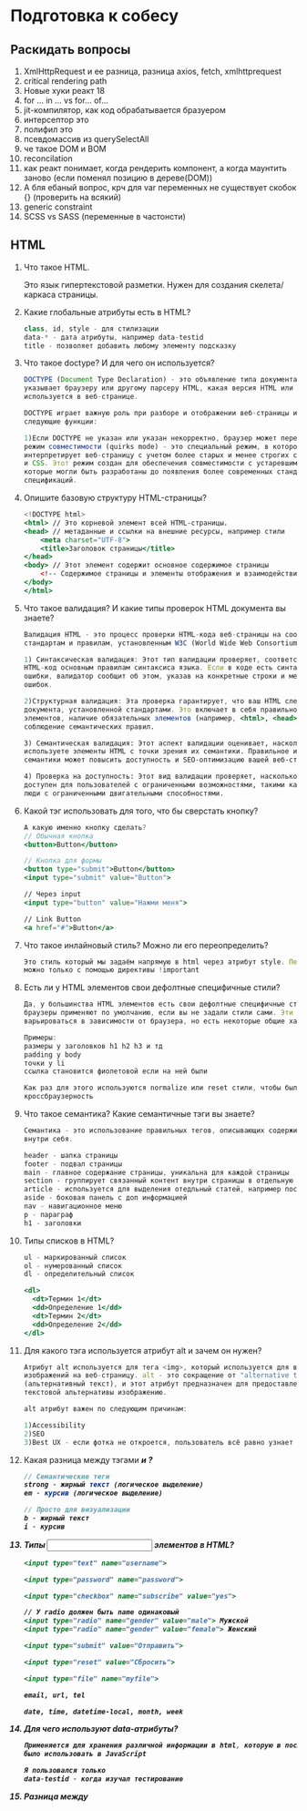 # Подготовка к собесу

## Раскидать вопросы

1. XmlHttpRequest и ее разница, разница axios, fetch, xmlhttprequest
2. critical rendering path
3. Новые хуки реакт 18
4. for ... in ... vs for... of…
5. jit-компилятор, как код обрабатывается бразуером
6. интерсептор это
7. полифил это
8. псевдомассив из querySelectAll
9. че такое DOM и BOM
10. reconcilation
11. как реакт понимает, когда рендерить компонент, а когда маунтить заново (если поменял позицию в дереве(DOM))
12. А бля ебаный вопрос, крч для var переменных не существует скобок {} (проверить на всякий)
13. generic constraint
14. SCSS vs SASS (переменные в частонсти)

## HTML

1. Что такое HTML.
    
    Это язык гипертекстовой разметки. Нужен для создания скелета/каркаса страницы.
    
2. Какие глобальные атрибуты есть в HTML?
    
    ```jsx
    class, id, style - для стилизации
    data-* - дата атрибуты, например data-testid
    title - позволяет добавить любому элементу подсказку
    ```
    
3. Что такое doctype? И для чего он используется?
    
    ```jsx
    DOCTYPE (Document Type Declaration) - это объявление типа документа, которое
    указывает браузеру или другому парсеру HTML, какая версия HTML или XHTML
    используется в веб-странице.
    
    DOCTYPE играет важную роль при разборе и отображении веб-страницы и выполняет
    следующие функции:
    
    1)Если DOCTYPE не указан или указан некорректно, браузер может переключиться в
    режим совместимости (quirks mode) - это специальный режим, в котором браузер
    интерпретирует веб-страницу с учетом более старых и менее строгих стандартов HTML
    и CSS. Этот режим создан для обеспечения совместимости с устаревшими веб-сайтами,
    которые могли быть разработаны до появления более современных стандартов и
    спецификаций.
    ```
    
4. Опишите базовую структуру HTML-страницы?
    
    ```jsx
    <!DOCTYPE html>
    <html> // Это корневой элемент всей HTML-страницы.
    <head> // метаданные и ссылки на внешние ресурсы, например стили
        <meta charset="UTF-8">
        <title>Заголовок страницы</title>
    </head>
    <body> // Этот элемент содержит основное содержимое страницы
        <!-- Содержимое страницы и элементы отображения и взаимодействия -->
    </body>
    </html>
    ```
    
5. Что такое валидация? И какие типы проверок HTML документа вы знаете?
    
    ```jsx
    Валидация HTML - это процесс проверки HTML-кода веб-страницы на соответствие
    стандартам и правилам, установленным W3C (World Wide Web Consortium)
    
    1) Синтаксическая валидация: Этот тип валидации проверяет, соответствует ли ваш
    HTML-код основным правилам синтаксиса языка. Если в коде есть синтаксические
    ошибки, валидатор сообщит об этом, указав на конкретные строки и местоположения
    ошибок.
    
    2)Структурная валидация: Эта проверка гарантирует, что ваш HTML следует структуре
    документа, установленной стандартами. Это включает в себя правильное вложение
    элементов, наличие обязательных элементов (например, <html>, <head>, <body>) и
    соблюдение семантических правил.
    
    3) Семантическая валидация: Этот аспект валидации оценивает, насколько хорошо вы
    используете элементы HTML с точки зрения их семантики. Правильное использование
    семантики может повысить доступность и SEO-оптимизацию вашей веб-страницы.
    
    4) Проверка на доступность: Этот вид валидации проверяет, насколько ваш HTML-код
    доступен для пользователей с ограниченными возможностями, такими как незрячие или
    люди с ограниченными двигательными способностями.
    ```
    
6. Какой тэг использовать для того, что бы сверстать кнопку?
    
    ```jsx
    А какую именно кнопку сделать?
    // Обычная кнопка
    <button>Button</button>
    
    // Кнопка для формы
    <button type="submit">Button</button>
    <input type="submit" value="Button">
    
    // Через input
    <input type="button" value="Нажми меня">
    
    // Link Button
    <a href="#">Button</a>
    ```
    
7. Что такое инлайновый стиль? Можно ли его переопределить?
    
    ```jsx
    Это стиль который мы задаём напрямую в html через атрибут style. Переопределить его
    можно только с помощью директивы !important
    ```
    
8. Есть ли у HTML элементов свои дефолтные специфичные стили?
    
    ```jsx
    Да, у большинства HTML элементов есть свои дефолтные специфичные стили, которые
    браузеры применяют по умолчанию, если вы не задали стили сами. Эти стили могут
    варьироваться в зависимости от браузера, но есть некоторые общие характеристики.
    
    Примеры: 
    размеры у заголовков h1 h2 h3 и тд
    padding у body
    точки у li
    ссылка становится фиолетовой если на ней были
    
    Как раз для этого используются normalize или reset стили, чтобы была
    кроссбраузерность
    ```
    
9. Что такое семантика? Какие семантичные тэги вы знаете?
    
    ```jsx
    Семантика - это использование правильных тегов, описывающих содержимое контента
    внутри себя.
    
    header - шапка страницы
    footer - подвал страницы
    main - главное содержание страницы, уникальна для каждой страницы
    section - группирует связанный контент внутри страницы в отдельную секцию
    article - используется для выделения отедльный статей, например посты блога
    aside - боковая панель с доп информацией
    nav - навигационное меню
    p - параграф
    h1 - заголовки
    ```
    
10. Типы списков в HTML?
    
    ```jsx
    ul - маркированный список
    ol - нумерованный список
    dl - определительный список
    
    <dl>
      <dt>Термин 1</dt>
      <dd>Определение 1</dd>
      <dt>Термин 2</dt>
      <dd>Определение 2</dd>
    </dl>
    ```
    
11. Для какого тэга используется атрибут alt и зачем он нужен?
    
    ```jsx
    Атрибут alt используется для тега <img>, который используется для вставки
    изображений на веб-страницу. alt - это сокращение от "alternative text"
    (альтернативный текст), и этот атрибут предназначен для предоставления
    текстовой альтернативы изображению.
    
    alt атрибут важен по следующим причинам:
    
    1)Accessibility
    2)SEO
    3)Best UX - если фотка не откроется, пользователь всё равно узнает что там
    ```
    
12. Какая разница между тэгами <strong><em> и <b><i>?
    
    ```jsx
    // Семантические теги
    strong - жирный текст (логическое выделение)
    em - курсив (логическое выделение)
    
    // Просто для визуализации
    b - жирный текст
    i - курсив
    ```
    
13. Типы <input> элементов в HTML?
    
    ```jsx
    <input type="text" name="username">
    
    <input type="password" name="password">
    
    <input type="checkbox" name="subscribe" value="yes">
    
    // У radio должен быть name одинаковый
    <input type="radio" name="gender" value="male"> Мужской
    <input type="radio" name="gender" value="female"> Женский
    
    <input type="submit" value="Отправить">
    
    <input type="reset" value="Сбросить">
    
    <input type="file" name="myfile">
    
    email, url, tel
    
    date, time, datetime-local, month, week
    ```
    
14. Для чего используют data-атрибуты?
    
    ```jsx
    Применяется для хранения различной информации в html, которую в последующем можно
    было использовать в JavaScript
    
    Я пользовался только
    data-testid - когда изучал тестирование
    ```
    
15. Разница между <script>, <script async> и <script defer>?
    
    ```jsx
    script - выполняется сразу при обнаружении на страницы
    async - скрипт исполняется параллельно с чтением html
    defer - также как async но с сохранением порядка скриптов, также происходит после
    завершения загрузки html
    ```
    
    ![Untitled](%D0%9F%D0%BE%D0%B4%D0%B3%D0%BE%D1%82%D0%BE%D0%B2%D0%BA%D0%B0%20%D0%BA%20%D1%81%D0%BE%D0%B1%D0%B5%D1%81%D1%83%2093e2a86ee4e04252a445c7eb7053cb3a/Untitled.png)
    
16. Что такое мета-тэги?
    
    ```jsx
    Мета-теги (или мета-элементы) являются частью HTML-кода веб-страницы и используются
    для предоставления метаданных о документе.
    
    <meta charset="UTF-8">: Указывает кодировку символов для документа. UTF-8 -
    самая распространенная кодировка, которая поддерживает множество символов и языков.
    
    <meta name="viewport" content="width=device-width, initial-scale=1.0">:
    Определяет масштабирование и поведение страницы на мобильных устройствах.
    Этот мета-тег помогает создавать адаптивный дизайн для мобильных устройств.
    
    <meta name="description" content="Описание страницы">: Предоставляет краткое
    описание содержания страницы. Это описание может отображаться в результатах
    поиска, помогая пользователям понять, о чем страница.
    
    <meta name="keywords" content="ключевые слова">: Ранее использовался для указания
    ключевых слов, связанных с содержанием страницы. Однако поисковые системы уже не
    учитывают этот мета-тег для ранжирования страниц.
    ```
    
17. Что описывается в тэге <head>?
    
    ```jsx
    Метаданные
    Заголовок страницы
    Подключение внешних файлов
    иконка сайта
    ```
    
18. Для чего используются тэги <tr>, <th>, <td>?
    
    ```jsx
    Они используются при создании таблиц
    <table>
      <tr>
        <th>Имя</th>
        <th>Возраст</th>
      </tr>
      <tr>
        <td>Анна</td>
        <td>25</td>
      </tr>
      <tr>
        <td>Иван</td>
        <td>30</td>
      </tr>
    </table>
    
    tr - table row - строки таблицы
    th - table header cell - ячейка заголовка таблицы
    td - table data cell - обычная ячейка
    ```
    
19. Что такое svg
    
    ```jsx
    Векторная графика
    ```
    
20. Для чего нужен атрибут autocomplete?
    
    ```jsx
    Нужен для управление автозаполнения данных в полях формы.
    on - Значение по умолчанию. Браузер предоставляет предложения для автозаполнения
    off - Отключает автозаполнение
    ```
    
21. Что такое атрибут target? Какие значения он принимает?
    
    ```jsx
    Применяется к <a></a>
    _blank - ресурс должен открыться на новой вкладке
    _self - по умолчанию
    ```
    
22. Как семантически верно сверстать навигационное меню?
    
    ```jsx
    <nav>
      <ul>
        <li><a href="/">Главная</a></li>
        <li><a href="/о-нас">О нас</a></li>
        <li><a href="/контакты">Контакты</a></li>
        <!-- Добавьте другие пункты меню, если необходимо -->
      </ul>
    </nav>
    ```
    
23. Что такое <iframe>?
    
    ```jsx
    <iframe> (Inline Frame) - это элемент HTML, который используется для вставки
    другой веб-страницы или внешнего контента в текущую веб-страницу
    
    Я использовал вставку гугл карт с помощью Iframe
    ```
    
24. Для чего используются тэги <sub> и <sup>?
    
    ```jsx
    sub - нижний индекс, как в H20
    sup - верхний индекс, как в м2
    ```
    
25. Как можно скрыть элемент разметки не используя CSS и JS?
    
    ```jsx
    Добавить атрибут hidden
    ```
    
26. Как можно сгруппировать опции внутри тэга select?
    
    ```jsx
    Для группировки опций внутри элемента <select> вы можете использовать элемент
    <optgroup>
    
    <select>
      <optgroup label="Фрукты">
        <option value="apple">Яблоко</option>
        <option value="banana">Банан</option>
        <option value="orange">Апельсин</option>
      </optgroup>
      <optgroup label="Овощи">
        <option value="carrot">Морковь</option>
        <option value="lettuce">Салат</option>
        <option value="tomato">Помидор</option>
      </optgroup>
    </select>
    ```
    
27. Как можно изменить форму картинки или HTML элемента?
    
    ```jsx
    добавить отрибуты width и height тегу img
    ```
    
28. Чем отличается <article> от <section>?
    
    ```jsx
    <article> предназначен для обозначения независимого и самодостаточного
    содержимого на веб-странице. Это может быть, например, новостная статья,
    блоговая запись, комментарий, форумное сообщение
    
    <section> используется для группировки и организации смысловых блоков
    контента на веб-странице. Это помогает структурировать страницу и делать
    ее более понятной для поисковых систем и читателей.
    ```
    
29. Разница между кнопкой и ссылкой в HTML?
    
    ```jsx
    Кратко говоря, кнопка (<button>) используется для выполнения действий на текущей
    странице, а ссылка (<a>) используется для перехода на другие страницы или ресурсы.
    Каждый из них имеет свое место и назначение в веб-разработке, и их выбор зависит
    от конкретной задачи.
    ```
    
30. Почему стоит использовать семантические теги в верстке?
    
    ```jsx
    Улучшение доступности: Семантические теги предоставляют ясную структуру и смысл
    вашей веб-страницы. Это позволяет пользователям с ограниченными возможностями,
    таким как пользователи скринридеров, лучше понимать и навигировать по странице.
    Семантическая разметка делает ваш сайт более доступным для всех пользователей.
    
    Улучшение SEO: Поисковые системы, такие как Google, используют семантическую
    разметку для понимания структуры и содержания веб-страницы. Используя
    семантические теги, вы помогаете поисковым системам более точно индексировать
    ваш контент и улучшать позиции в результатах поиска.
    
    Легкость в обслуживании и разработке: Семантические теги делают код более
    читаемым и понятным для разработчиков. Они обеспечивают ясную структуру
    документа и позволяют быстрее находить и вносить изменения в код.
    ```
    

## CSS & Sass/SCSS & CSS Modules

1. Что такое CSS? И для чего он используется?
    
    ```jsx
    CSS - каскадная таблица стилей. Нужен для добавления различных стилей на HTML
    страницу.
    ```
    
2. Что такое CSS-правило?
    
    ```jsx
    CSS-правило формируется из двух основных составляющих
    
    selector - это правило по которому на html странице будет происходить выборка
    элементов для стилизации
    
    declaration - блок объявления, это структура содержащая фигурные скобки внутри
    которых описываются property(свойства) и value(значения), после чего стили будут
    применены к найденым элементам
    ```
    
3. Варианты добавление CSS стилей на страницу?
    
    ```jsx
    Существуют 4 основных способа.
    
    1) Инлайн стили
    2) использование тега style внутри head
    3) использование внешнего файла и подключения через link
    4) импорт css @import
    ```
    
4. Свойство position. Какие значения принимает и как работают
    
    ```jsx
    static - по умолчанию, статическое позиционирование
    
    relative - сдвигает элемент относительно его обычного расположения
    
    absolute - исчезает с того места где он был и позиционируется заново, остальные
    элементы позиционируются так, будто этого элемента и не было. Позиционируется от
    relative родителя
    
    fixed - крепится к экрану и находится там, даже с учётом прокрутки
    
    sticky - похож на fixed, только крепится в рамках какого-то блок
    ```
    
5. Блочная модель CSS
    
    ```jsx
    это алгоритм расчёта размеров каждого отдельного элемента на странице, которым
    браузеры пользуются при отрисовке
    В неё входит:
    content width
    content height
    padding
    border
    margin
    ```
    
6. Что такое селектор? И какие селекторы существуют?
    
    ```jsx
    Это часть CSS-правила которое сообщает браузеру какому элементу или элементам
    страницы будет применён стиль.
    
    // Простые селекторы
    .class
    #id
    p
    *
    a[href="test"] - по атрибуту
    
    // Составные селекторы
    h1, h2, span {}
    div p {}
    li > a {}
    a:hover {}
    li:first-child {}
    ```
    
7. Какие комбинаторы существуют
    
    ```jsx
    " " - пробел. Потомки любой вложенности
    > - Только дочерние компоненты.
    ~ - комбинатор соседних компонентов
    + - комбинатор непосредственно соседних элементов
    ```
    
8. Что такое специфичность селектора? Как считать вес селектора?
    
    ```jsx
    Это способ, с помощью которого браузеры определяют какие значения CSS свойств
    будут применены к элементу.
    ```
    
    ![Untitled](%D0%9F%D0%BE%D0%B4%D0%B3%D0%BE%D1%82%D0%BE%D0%B2%D0%BA%D0%B0%20%D0%BA%20%D1%81%D0%BE%D0%B1%D0%B5%D1%81%D1%83%2093e2a86ee4e04252a445c7eb7053cb3a/Untitled%201.png)
    
9. Разница между Reset.css и Normalize.css?
    
    ```jsx
    Большинство html элементов обладают дефолтными стилями. Каждый браузер применяет
    различные стили
    
    reset - Это css файл который сбрасывает все дефолтные стили
    normalize - это css файл который нормализирует стили. Делает их одинаковыми
    ```
    
10. Различия margin и padding
    
    ```jsx
    margin - внешний отступ
    padding - внутренний отступ
    ```
    
11. Разница между display: none и visibility: hidden?
    
    ```jsx
    display: none - Элемент не показывает на экране вообще и удаляется из потока
    visibility: hidden - элемент скрывается и не вырывается из основного потока и
    занимает место
    ```
    
12. Свойство display. Какие значения принимает и как работает.
    
    ```jsx
    none - элемент не показывается на экране вообще
    block - блочный элемент которые располагают один над другим вертикально, блок
    стремится расшириться на всю ширину
    inline - располагаются на одной строке, ширина и высота определяется по
    содержимому и менять ширину и высоту нельзя
    inline-block - как inline Но можно менять ширину и высоту
    flex
    grid
    ```
    
13. Разница между классом и идентификатором в CSS?
    
    ```jsx
    id - уникален на всю страницу
    class - можно задавать много раз
    ```
    
14. Что такое CSS спрайт? И для чего он используется?
    
    ```jsx
    Это картинка которая объединяет несколько изображений в одно большое.
    Обычно такое используется для набора иконок.
    
    Это сокращает количество обращений к серверу,
    ```
    

15. Что такое вендорные префиксы? И для чего они используются?

```jsx
Это приставка к CSS свойству которое обеспечивает поддержку данного свойства
браузерами в которых оно не внедрено на постоянной основе.
-webkit - Chrome, Safari
-moz - Firefox
-ms - Internet Explorer, Edge
-o - Opera
```

1. Что такое псевдоэлементы? И для чего они используются?
    
    ```jsx
    Это ключевое слово которое добавляется на селектор и позволяет стилизировать 
    определённую часть выбранного элемента.
    h2::first-letter - используется для изменения первой буквы в тексте
    h2::first-line - используется для изменения первой строки блочного текста
    h2::after - применяется для вставки нужного контента после выбранного элемента
    h2::before- применяется для вставки нужного контента до выбранного элемента
    ```
    
2. Что такое схлопывание границ (margin collapsing)?
    
    ```jsx
    Это механизм взаимодействия отступов по вертикали. Это наблюдается когда у блочных
    элементов расположенных друг под другом, отступы не суммируются, а объединяются
    между собой, в результате итоговое расстояние равняется наибольшему из margin'ов
    ```
    
3. Что такое CSS препроцессор?
    
    ```jsx
    Это инструмент, который расширяет стандартные возможности CSS с помощью новых
    синтаксических конструкций, таких как миксины, циклы, переменные, вложенность и 
    другие.
    ```
    
4. Что такое z-index?
    
    ```jsx
    Управляет вертикальным порядком расположением элементом по оси Z. Применяется на
    элементы у которых position не static
    ```
    
5. Глобальные ключевые слова в CSS?
    
    ```jsx
    initial: Это ключевое слово устанавливает свойство в его начальное значение,
    как если бы оно не имело установленного значения.
    
    inherit: Это ключевое слово наследует значение свойства от своего родительского
    элемента. Если свойство у родительского элемента имеет установленное значение,
    то элемент будет наследовать это значение.
    
    unset: Это ключевое слово объединяет в себе initial и inherit. Если свойство
    установлено у элемента, оно будет взято из его значения. Если нет, то будет
    использовано значение, унаследованное от родительского элемента.
    ```
    
6. Для чего используется ключевое слово currentColor в CSS?
    
    ```jsx
    Ключевое слово currentColor в CSS используется для установки значения свойства,
    которое зависит от текущего цвета текста элемента.
    ```
    
7. Что такое псевдоклассы
    
    ```jsx
    это ключевые слова, которые добавляются к селекторам для выбора элементов,
    которые находятся в определенных состояниях или имеют определенные характеристики
    
    hover - при наведении
    first-child - первый элемент
    last-child - последний
    ```
    
8. Как отцентровать блок по горизонтали и вертикали
    
    ```jsx
    display: flex
    justify-content: center;
    align-items: center;
    ```
    
9. Что делает box-sizing: border-box;
    
    ```jsx
    Ширина и высота будут включать в себя padding и border
    ```
    
10. Что такое inline стили и какой они имеют приоритет
    
    ```jsx
    Они имеют второй приоритет и прописываются напрямую в html через style
    Первый приоритет имеет !important
    ```
    
11. Что такое БЭМ
    
    ```jsx
    Это методология блок элемент модификатор. Она подразумевает компонентный подход
    к веб разработке. В его основе лежит принцип разделения интерфейса на независимые
    блоки. Что позволяет легко и быстро разворачивать интерфейсы  и повторно
    использовать код
    ```
    
12. vh и vw при указании размером
    
    ```jsx
    vh - 1% от высоты браузера
    vw - 1% от ширины браузера
    ```
    
13. Какое свойство в flex отвечает за перенос при переполнении
    
    ```jsx
    flex-wrap: wrap
    ```
    
14. Как увеличить размер элемента при наведении не сдвигая соседние
    
    ```jsx
    transfrom
    ```
    

31. Единицы измерения(px и другие)

1. px to rem(что-то с резиновой вёрсткой связано)

## JavaScript

1. Какие типы данных существуют в JS 
    
    ```jsx
    Есть примитивы и ссылочные типы данных.
    Примитивы: number, string, boolean, undefiend, null, Symbol, BigInt
    Ссылочные: Object
    https://learn.javascript.ru/types
    ```
    
2. В чём разница между операторами “==” и “===”
    
    ```jsx
    == - нестрогое равенство, сравнивает значение с приведением типов
    === - строгое равенство, сравнивает значение без приведения типов
    ```
    
3. Строгий режим (strict mode)?
    
    ```jsx
    Он позволяет использовать более строгий вариант JS синтаксиса.
    ```
    
4. Разница между function declaration и function expression?
    
    ```jsx
    Function declaration - обычная функция которая объявляется с помощью function
    Function Expression - созданная функция присваивается в переменную
    
    FD - создаётся интерпретитором до выполнения кода, следовательно можно вызвать до 
    объявления и это не вызовет ошибку.
    ```
    
5. Типы таймеров в JS
    
    ```jsx
    setTimeout - вызывается один раз после определённого времени
    setInterval - вызывается много раз с промежутком который мы указали
    ```
    
6. Что такое Hoisting (поднятие)?
    
    ```jsx
    Это механизм подъёма функций или переменной в глобальную или функциональную область
    видимости.
    
    console.log(a) // undefined
    var a = "hello world"
    console.log(a) // hello world
    ```
    
7. Что такое область видимости (Scope)?
    
    ```jsx
    Это место откуда мы имеем доступ к переменным или функциям. В JS есть три типа
    областей видимости.
    
    1) Глобальная - переменные и функции становятся глобальными и доступны из любого
    места в коде
    
    2) Функциональная - переменные и функции доступны только этой функции и вложенным
    функциям
    
    3) Блочная - переменные и функции доступны внутри фигурных скобках.
    ```
    
8. Разница между let, var, const
    
    ```jsx
    var, let, const
    1) var - функциональная область видимости (устаревшее)
    2) let - блочная область видимости
    3) const - блочная область видимости(нельзя переопределять), но если это объект
    или массив, то мы можем изменять
    ```
    
9. В чём разница между null и undefined
    
    ```jsx
    Оба означают пустое значение.
    null - присваиваем самостоятельно
    undefined - переменная которой не было присвоено значение. Функции которая
    ничего не возвращает и несуществующей свойства объекта.
    ```
    
10. Что обозначает this в JavaScript?
    
    ```jsx
    Это ссылка на объект, к свойствам которого можно получить доступ внутри
    вызова функции
    ```
    
11. Что такое функции высшего порядка (Higher Order Functions)?
    
    ```jsx
    Это функция которая возвращает другую функцию или же принимает другую функцию в
    качестве аргумента
    
    Пример таких функций: map, filter, reduce
    ```
    
12. Методы строк в JavaScript?
    
    ```jsx
    length - длина строки
    split
    toUpperCase
    toLowerCase
    indexOf
    replace
    trim
    ```
    
13. Методы массивов в JavaScript?
    
    ```jsx
    map
    filter
    reduce
    forEach
    reverse
    sort
    find
    findIndex
    push
    pop
    shift
    unshift
    join
    some
    every
    ```
    
14. Что такое чистая функция
    
    ```jsx
    Должно выполнятся два условия:
    
    1) В ней не должно быть побочных эффектов (видоизменение входных параметров, 
    http или dom запросы, изменение в файловой системе)
    
    2) Каждый раз она возвращает одинаковый результат, когда вызывается с тем же набором
    аргументов.
    ```
    
15. .map, .filter, .reduce, .forEach для чего нужны, особенности использования
    
    ```jsx
    .map - позволяет в массиве изменить каждое значение, при этом не изименяет исходный
    массив, а возвращает новое значение
    .filter - позволяет отфильтровать массив по определённому условию, так же не изменяет массив
    .reduce - позволяет пройтись по каждому элементу, выполнить действия и вернуть значение
    .forEach - просто пробег по массиву, ничего не возвращает и не меняет
    ```
    
16. Отличие стрелочных функций от функций объявленных через function
    
    ```jsx
    1) this - контекст, у стрелочных функций его нет, он заимствуется у родителя
    2) внутри стрелочных функций нельзя использовать arguments
    2) function declaration поднимается наверх своей области видимости
    ```
    
17. Что такое замыкание
    
    ```jsx
    Замыкание — это функция, у которой есть доступ к области видимости, сформированной
    внешней по отношению к ней функции даже после того, как эта внешняя функция
    завершила работу. Это значит, что в замыкании могут храниться переменные,
    объявленные во внешней функции и переданные ей аргументы.
    
    Когда доходит до вызова функции, создаётся контекст выполняния и лексическое
    окружение, по сути это объект который хранит список переменных и функции, и
    ссылку на родительское лексическое окружение
    
    https://habr.com/ru/companies/ruvds/articles/424967/
    ```
    
18. Что такое псевдомассив arguments?
    
    ```jsx
    Это коллекция аргументов, которая передаётся в функцию. 
    ```
    
19. Почему результат сравнения 2х объектов это false?
    
    ```jsx
    Потому что сравниваются по ссылке, а не по значению
    ```
    
20. Что такое прототипное наследование? Как создать объект без прототипа в JavaScript?
    
    ```jsx
    Прототипное наследование - это механизм наследования в языке программирования
    JavaScript, который основан на использовании прототипов объектов. В JavaScript
    каждый объект имеет свой прототип (или ссылку на другой объект), и он может
    наследовать свойства и методы от этого прототипа.
    
    Для создания объекта без прототипа в JavaScript вы можете использовать функцию
    Object.create(null).
    
    __proto__ можем задавать либо объект, либо null
    ```
    
21. Что такое шаблонные литералы и для чего они нужны
    
    в косые кавычки можно вставить выражение ${} 
    
22. Что такое set и map и для чего они нужны?
    
    ```jsx
    Map - коллекция ключ/значение как и обычный объект,
    но основное отличие в том, что Map позволяет использовать ключи любого типа
    Set - это структура данных "множество" значений без ключей (своего
    рода массив), где каждое значение может появляться только один раз(уникальны)
    ```
    
23. как определить наличие свойств в объекте
    
    ```jsx
    Первый способ: вызов функции hasOwnProperty где параметром передаётся само свойство,
    и в случае если оно в объекте есть, возвращается true - при этом не заглядывает
    в прототипы
    Второй способ: воспользоваться оператором in ("key" in obj), который тоже вернёт
    true, при этом заглядывает в прототипы
    ```
    
24. Какие способы создание объекта существуют
    1. С помощью функции
    
    ![Untitled](%D0%9F%D0%BE%D0%B4%D0%B3%D0%BE%D1%82%D0%BE%D0%B2%D0%BA%D0%B0%20%D0%BA%20%D1%81%D0%BE%D0%B1%D0%B5%D1%81%D1%83%2093e2a86ee4e04252a445c7eb7053cb3a/Untitled%202.png)
    
    b. C помощью литеральной нотации
    
    ![Untitled](%D0%9F%D0%BE%D0%B4%D0%B3%D0%BE%D1%82%D0%BE%D0%B2%D0%BA%D0%B0%20%D0%BA%20%D1%81%D0%BE%D0%B1%D0%B5%D1%81%D1%83%2093e2a86ee4e04252a445c7eb7053cb3a/Untitled%203.png)
    
    c. C помощью класса
    
    ![Untitled](%D0%9F%D0%BE%D0%B4%D0%B3%D0%BE%D1%82%D0%BE%D0%B2%D0%BA%D0%B0%20%D0%BA%20%D1%81%D0%BE%D0%B1%D0%B5%D1%81%D1%83%2093e2a86ee4e04252a445c7eb7053cb3a/Untitled%204.png)
    
25. Какие значения будут являться false значениями
    
    ```jsx
    null, undefined, NaN, 0, "", false, BigInt(0)
    ```
    
26. Разница между синхронными и асинхронными функциями
    
    ```jsx
    Синхронные функции являются блокирующими, в то время как асихнронные - нет.
    ```
    
27. Что такое AJAX?
    
    ```jsx
    это технология, которая позволяет обмениваться данными между веб-сервером и
    веб-страницей без необходимости перезагрузки всей страницы
    ```
    
28. Event Loop
    
    ```jsx
    https://www.youtube.com/watch?v=377qAu37OTE
    https://habr.com/ru/articles/681882/
    
    Event Loop - это механизм, который позволяет использовать неблокирующую модель
    ввода и вывода
    
    1) Есть стек вызовов, операции всегда попадают на вершину стека и с этой же вершины 
    они выполняются.
    2) Есть Web Api который предоставляет всякие таймауты, обработку слушателей событий,
    отправку fetch запросов3
    3) И есть очередь задач, Задачи из очереди попадают в стек только после вызова всех
    функций из стека(то есть когда стек очистится)
    4) Очередь задач делится на микротаски и макротаски
    5) Сначала выполняются все микротаски, потом происходит рендеринг, а потом одна
    макротаска (почему одна? потому что в макротаске может содержатся микротаска(например
    в setTimeout содержится Promise))
    
    Микрозадачи:
    Промисы (Promises)
    queueMicrotask() - позволяет создать микротаску явно
    MutationObserver - позволяет следить за изменениями в DOM
    
    Макрозадачи:
    setTimeout, setInterval
    Слушатели событий
    Асинхронные запросы XHR (XMLHttpRequest)
    requestAnimationFrame
    ```
    
29. Что такое Promise
    
    ```jsx
    Это специальный объект, предназначенный для работы с ассинхронным кодом и который
    содержит своё состояние. Вначале это pending, затем одно из двух fulfilled или
    rejected
    
    Для работы с результатом выполнения вычисления внутри промиса, используются методы:
    
    then - метод принимает два аргумента:
    	1)onFulfill - функция колбэк, которая будет вызвана, когда промис перейдёт в
    		состояние filfilled
    	2)onReject - функция колбэк, которая будет вызвана, когда промис перейдёт в
    		состояние rejected
    
    catch - метод принимает один аргумент:
    	1)onReject - функция колбэк, которая будет вызвана, когда промис перейдёт в
    		состояние rejected
    	*)Под капотом catch() содержит вызов then(), где первый колбэк установлен в 
    		undefined: catch(onReject) -> then(undefined, onReject)
    
    finally - метод принимает один аргумент:
    		1)onDone - функция колбэк, которая будет вызвана при завершении промиса
    		*)Под капотом finally() содержит вызов then(), где оба колбэка onDone:
    			finally(onDone) -> then(onDone, onDone)
    ```
    
30. **Разница между Promise.all(), Promise.allSettled(), Promise.any() и Promise.race()?**
    
    ```jsx
    Promise.all(): Принимает массив промисов и возвращает новый промис, который
    выполнится только тогда, когда все промисы в массиве будут выполнены успешно
    (resolved). Если хотя бы один промис из массива отклоняется (rejected), то
    возвращенный промис тоже будет отклонен. Результатом Promise.all() является
    массив результатов выполнения промисов в том же порядке, в котором они были
    переданы.
    Если в Promise.all() передать не промисы, он вернёт переданные не промисы в массив
    результатов как есть (под капотом при этом произойдёт его преобразование с помощью
    метода Promise.resolve()).
    
    Promise.allSettled(): Принимает массив промисов и возвращает новый промис, который
    будет выполнен, когда будут выполнены все переданные промисы. Результатом
    Promise.allSettled() является массив результатов выполнения промисов в том же порядке,
    в котором они были переданы.
    Если промис выполнился успешно, то на выходе получаем объект с двумя свойствами —
    status и value. status будет содержать строку 'fulfilled', а value — значение,
    которое передали при вызове resolve у промиса.
    Если промис выполнился с отказом, то на выходе получаем объект с двумя свойствами —
    status и reason. status будет содержать строку 'rejected', а reason — значение,
    которое передали при вызове reject у промиса
    
    Promise.any(): Принимает массив промисов и возвращает новый промис, который
    выполнится, когда хотя бы один промис из массива будет выполнен успешно (resolved).
    Если все промисы отклоняются (rejected), то возвращенный промис будет отклонен.
    Результатом Promise.any() является значение первого успешно выполненного промиса.
    
    Promise.race(): Принимает массив промисов и возвращает новый промис, который
    выполнится, когда первый промис из массива будет выполнен или отклонен.
    Результатом Promise.race() является значение или ошибка первого промиса, 
    который завершится.
    ```
    
31. Как использовать async/await для ассинхронных запросов
    
    ```jsx
    Это специальный синтаксис для работы с Promise.
    Функция обёрнутая в async всегда будет оборачивать результат который возвращается в 
    Promise.
    Обязательно нужно обернуть функцию в async и внутри неё пользоваться await
    ```
    
32. **Для чего используется цикл for…of?**
    
    ```jsx
    Цикл for...of в JavaScript используется для перебора элементов итерируемых
    объектов, таких как массивы, строки, коллекции Set и Map, и других объектов,
    которые поддерживают итерацию.
    ```
    
33. **В чём отличие оператора нулевого слияния (??) и оператора “ИЛИ” (||)?**
    
    ```jsx
    Оператор нулевого слияния (??) возвращает значение справа, только если значение
    слева равно null или undefined. В противном случае, оно возвращает значение слева.
    
    Оператор "ИЛИ" (||) возвращает первое истинное значение из операндов. Если
    все операнды являются ложными, то возвращает последний операнд.
    ```
    
34. Для чего нужен оператор Spread
    
    ```jsx
    Чтобы разворачивать массивы и объекты
    ```
    
35. Как избежать ссылочной зависимости при копировании объекта
    
    ```jsx
    1. Как раз использовать Spread оператор
    2. Либо использовать Object.assign({}, obj) и объект скропируется, но если внутри
    объекта есть ещё один объект, то он не скопируется, а сохранится ссылка
    3. Есть костыльный способ через JSON.parse(JSON.stringify(obj))
    4. использовать библиотеку для полного копирования, например Lodash 
    const obj2 = cloneDeep(obj)
    5. structuredClone(obj) - новый метод
    ```
    
36. Как поменять контекст функции
    
    ```jsx
    Использовать bind, apply, call
    
    bind - возвращает новуй функцию
    apply - передаём объект и аргументы в массиве
    call - передаём объект и аргументы через запяту.
    ```
    
37. Что такое тернарный оператор
    
    ```jsx
    Это как if else только записывается по другому
    const result = условие ? тогда : иначе
    ```
    
38. Что такое деструктуризация
    
    ```jsx
    Позволяет распаковать из массива или объекта кучи переменных
    const obj = {name: "Rufat", surname: "Safiullin"}
    const {name, surname} = obj
    ```
    
39. Какие способы с ассинхронным кодом вы знаете
    
    ```jsx
    1)async/await
    2)Промисы then/catch/finally
    3)callback (знаю, но не пользовался)
    ```
    
40. e.preventDefault() и e.stopPropagination() для чего нужны
    
    ```jsx
    preventDefault убирает события по умолчанию
    stopPropagination предотвращает всплытие, например есть див у которого onclick,
    и есть кнопка внутри и если кнопке сделать event.stopPropagination(), то слушатель
    div не вызовется
    ```
    
41. Как отслеживать и обрабатывать ошибки в JS
    
    ```jsx
    try catch finally
    ```
    
42. Что такое DOM Дерево
    
    ```jsx
    Это объектная модель документа. Которую браузер создаёт в памяти компьютера
    на основании Html кода полученного им от сервера. Имеет иерархическую структуру.
    ```
    
43. Типы узлов DOM-дерева?
    
    ```jsx
    Листовые — не содержат внутри себя других узлов
    Внутренние – у них есть узлы
    ```
    
44. Методы поиска элементов в DOM?
    
    ```jsx
    getElementById
    querySelectorAll
    querySelector
    ```
    
45. Виды событий в JavaScript?
    
    ```jsx
    События мыши: Включают события, связанные с перемещением мыши (например, mousemove),
    нажатием кнопок мыши (например, mousedown, mouseup, click) и скроллингом колесика
    мыши (например, wheel).
    
    События клавиатуры: Включают события, связанные с нажатием и отпусканием клавиш
    на клавиатуре (например, keydown, keyup) и вводом текста (например, input, change).
    
    События форм: Включают события, связанные с отправкой формы (например, submit),
    изменением значения элемента формы (например, input, change) и фокусировкой на
    элементах формы (например, focus, blur).
    ```
    
46. Как добавить и удалить обработчик события на DOM-элемент?
    
    ```jsx
    Через addEventListener("click", func)
    Через removeEventListener("click", func)
    ```
    
47. **Что такое распространение события (Event Propagation)?**
    
    ```jsx
    Распространение события (Event Propagation) - это механизм в JavaScript, который
    определяет порядок, в котором события передаются от родительских элементов к
    дочерним или от дочерних элементов к родительским в иерархии DOM.
    
    В DOM существуют два типа распространения события:
    
    Всплытие события (Event Bubbling): При всплытии события сначала обрабатывается
    самый вложенный элемент, на котором произошло событие, затем его родительские
    элементы по очереди до самого верхнего уровня документа (обычно document или window).
    То есть, событие "всплывает" от вложенных элементов к родительским.
    
    Погружение события (Event Capturing): При погружении события сначала обрабатывается
    самый верхний элемент в иерархии документа, а затем событие передается по очереди
    от родительских элементов до самого вложенного элемента. То есть, событие
    "погружается" от родительских элементов к вложенным.
    ```
    
48. Как получить свойство объекта
    
    ```jsx
    1)obj.name
    2)obj['surname']
    ```
    
49. **Разница между cookie, sessionStorage и localStorage**
    
    ```jsx
    cookie, sessionStorage и localStorage — это технологии для хранения данных на стороне
    клиента в браузере. Однако, у них есть различия в использовании и хранении данных.
    
    cookie — небольшой фрагмент данных, который отправляется сервером в браузер, а затем
    сохраняется в браузере клиента. Cookie могут храниться в течение определённого периода
    времени, определяемого сервером. Они используются для сохранения пользовательских
    настроек, данных авторизации и другой информации о пользователях.
    
    sessionStorage — объект, который позволяет сохранять данные в браузере на время сессии,
    т.е. пока вкладка браузера открыта. Данные сохраняются в виде пары ключ-значение, и
    они могут быть использованы для сохранения состояния приложения или другой информации,
    которая должна быть доступна только в течение сессии.
    
    localStorage — объект, который позволяет сохранять данные в браузере на неопределенный
    период времени, т.е. данные будут доступны даже после закрытия браузера и перезагрузки
    компьютера. Данные также сохраняются в виде пары ключ-значение и могут быть использованы
    для сохранения состояния приложения или другой информации, которая должна быть доступна
    в любое время.
    ```
    

41. Напишите простую функцию, чтобы проверить, является ли число целым

```jsx
function isInteger(num) {
  return num % 1 === 0;
}
```

1. **Написать код для получения текущего URL**

```jsx

const currentUrl = window.location.href;
```

## Паттерны JavaScript

1. На какие группы делятся паттерны
    
    ```jsx
    1)Структурные - определяют структуру представления классов/объектов
    2)Порождающие - паттерны отвечающие за создание объектов
    3)Поведенческие - паттерны для инкапсуляции (сокрытия) действий над объектами.
    ```
    
2. Singleton
    
    ```jsx
    Singleton - порождающий паттерн. Это паттерн гарантирует нам, что у класса будет
    один экземпляр и у него будет глобальный доступ
    
    let instance;
    let counter = 0;
    
    class Counter {
      constructor() {
        if (instance) {
          throw new Error("You can only create one instance!");
        }
        instance = this;
      }
    
      getInstance() {
        return this;
      }
    
      getCount() {
        return counter;
      }
    
      increment() {
        return ++counter;
      }
    
      decrement() {
        return --counter;
      }
    }
    
    const singletonCounter = Object.freeze(new Counter());
    export default singletonCounter;
    ```
    
3. Proxy
    
    ```jsx
    Proxy - структурный паттерн. Это паттерн по сути является прослойкой, который
    позволяет сделать что-то до или после обращения к оригинальному объекту.
    
    const person = {
      name: "John Doe",
      age: 42,
      nationality: "American"
    };
    
    const personProxy = new Proxy(person, {
      get: (obj, prop) => {
        console.log(`The value of ${prop} is ${Reflect.get(obj, prop)}`);
      },
      set: (obj, prop, value) => {
        console.log(`Changed ${prop} from ${obj[prop]} to ${value}`);
        return Reflect.set(obj, prop, value);
      }
    });
    ```
    

4.  Observer

```jsx
Observer - поведенческий паттерн. Этот паттерн по сути создаёт механизм подписки,
позволяющий одним объектам, следить за изменениями других объектов.
```

## TypeScript

1. **Что такое TypeScript?**
    
    ```jsx
    TypeScript - это язык программирования, который является надмножеством языка
    JavaScript.
    ```
    
2. **Основные компоненты TypeScript?**

```jsx
Типы данных: TypeScript предоставляет различные встроенные типы данных,
такие как number, string, boolean, object, array, tuple, enum, any, void,
null, undefined, never и другие. Они позволяют указывать типы переменных,
параметров функций и возвращаемых значений, обеспечивая статическую типизацию.

Интерфейсы: Интерфейсы в TypeScript позволяют определять пользовательские типы,
которые описывают форму объекта или класса. Они определяют набор свойств и их
типы, которые должны быть реализованы объектом или классом.

Классы: TypeScript поддерживает классы, которые позволяют объединять данные и
методы в одном объекте. Классы могут иметь свойства, конструкторы, методы,
наследование и другие концепции объектно-ориентированного программирования.

Функции: TypeScript позволяет указывать типы параметров и возвращаемого значения
функций. Он также поддерживает опциональные параметры, параметры по умолчанию,
перегрузку функций и другие возможности для работы с функциями.
```

1. Особенности TypeScript
    
    ```jsx
    Статическая типизация
    ООП
    ```
    
2. Что такое декораторы?
    
    ```jsx
    Декораторы в TypeScript - это специальные функции, которые позволяют изменять
    поведение классов, методов, свойств и параметров
    ```
    
3. Поддерживает ли TypeScript перегрузку функций?
    
    ```jsx
    Да, TypeScript поддерживает перегрузку функций. Перегрузка функций позволяет
    определить несколько вариантов функции с различными сигнатурами (типами
    параметров и возвращаемого значения). Компилятор TypeScript будет выбирать
    подходящий вариант функции на основе переданных аргументов.
    ```
    
4. Что такое интерфейсы
    
    ```jsx
    Интерфейс используются для определения контракта, которые класс или объекты должны
    реализовывать
    ```
    
5. Чем отличаются Type Alias От Interface
    
    ```jsx
    1)В type alias можно положить не только объект, а любой тип, включая interface или
    другой type alias.
    2)Интерфейс может наследоваться от типов
    3)При объявлении интерфейсов с одинаковым именем интерфейс расширяется. Если же
    объявить два type alias с одинаковым именем, будет ошибка
    4)Интерфейсы могут наследоваться друг от друга. Это можно сделать при помощи
    ключевого слова extends. При наследовании интерфейс-потомок имеет все поля
    интерфейса-родителя и те поля, которые объявлены непосредственно у него самого.
    Type alias наследоваться не могут.
    5) Type alias можно расширить пересечением типов с помощью оператора &.
    6)Кортеж можно определить только с помощью типов
    
    type Person = {
      name: string;
      age: number;
    };
    
    type Employee = Person & {
      employeeId: number;
    };
    
    const employee: Employee = {
      name: "Bob",
      age: 30,
      employeeId: 67890
    };
    ```
    
6. Что такое enum и зачем он нужен?
    
    ```jsx
    
    Enum (перечисления) в TypeScript представляют собой способ организации набора 
    связанных значений под одним именем. Они могут быть особенно полезны, когда 
    необходимо определить коллекцию констант и обеспечить типобезопасность 
    при их использовании.
    
    Преимущества использования Enum:
    1) Читаемость и удобство: Enum делает код более читаемым и понятным, 
    предоставляя набор предопределенных значений, которые легко идентифицировать и 
    использовать.
    
    2) Типобезопасность: Enum обеспечивает типобезопасность, что помогает 
    предотвратить ошибки, например, когда неправильно используется значение, 
    не принадлежащее перечислению.
    
    3) Документирование: Использование Enum может служить формой 
    самодокументирования кода, делая его более понятным для других разработчиков.
    
    4) Простота рефакторинга: При использовании Enum легче вносить изменения в код,
    поскольку значения централизованно управляются в одном месте.
    
    5)Перевод enum в массив
    ```
    
7. Что такое Generic типы
    
    ```jsx
    дженерики — это возможность создавать интерфейсы, типы, классы и функции,
    работающие не только с одним, а с несколькими типами данных
    function identity<T>(arg: T): T {
      return arg;
    }
    ```
    
8. **Разница между типами void, never и unknown? typescript**
    
    ```tsx
    Тип void в TypeScript используется для указания, что функция не возвращает
    какое-либо значение. Он обычно используется как возвращаемый тип для функций,
    которые не возвращают результат, или для переменных, которые не имеют значения.
    
    Тип never в TypeScript представляет недостижимый код или функции, которые никогда
    не завершаются или не возвращают значение. Он используется, когда функция
    генерирует исключение или имеет бесконечный цикл. Также never может быть
    результатом для функций, которые всегда выбрасывают исключение или имеют
    условие недостижимости.
    
    Тип unknown в TypeScript представляет значение, о типе которого ничего не
    известно. Он является типом безопасной замены для any, так как в отличие от
    any, значение типа unknown требует проверки типов перед его использованием.
    ```
    
9. Utility Types
    
    ```jsx
    Readonly - все свойства только для чтения
    Required - все свойства обязательные
    Partial - все свойства необязательные
    Record - создаёт тип объекта, ключами которого являются первый параметр в дженерике
    					а значениями - второй параметр дженерика
    Pick - создаёт тип объекта, выбирает нужные свойства у интерфейса
    Omit - создаёт тип объекта, удаляет ненужные свойства у интерфейса
    Exclude - создаёт тип, исключая все типы которые передаются вторым аргументом
    ```
    
10. Что такое индексаторы
    
    ```jsx
    Индексатор говорит о том, что у объекта нет конкретных названий полей. Известен лишь
    тип полей и тип значения поля. Тип полей может быть или string, или number. Нельзя
    использовать литеральные типы или их объединения (по крайней мере в interface-ах и в
    таком виде)
    interface A {
        [index: number]: boolean;
    }
    ```
    
11. Что такое Type Guards и Type Assertions
    
    ```jsx
    Type Guards - это рантайм проверка, которая гарантирует, что значение всегда
    будет определённого типа. Нужен для сужения  типа, либо если данные приходят
    со стороннего сервера и нам надо убедиться в типе.
    
    const func = (value: unknown) => {
       if (typeof value === 'string') {
          value; // string
       } else {
          value; // unknown
       }
    }
    
    Что делать с функциями? Если функция возвращает boolean, то мы можем добавить
    Type Predicate и ts поймёт какой тип. Также можно сделать с кастомным интерфейсом
    
    function is<TypeName>(variable: unknown): variable is TypeName {
        // Return boolean value
    }
    
    Type Assertions - тоже самое, что и Type Guards, только там код выкидывает ошибку,
    либо возвращает тип
    
    function assertString(value: unknown): asserts value is string {
      if(typeof value !== 'string') {
        throw new Error('value must be string')
      }
    }
    ```
    
12. keyof typeof
    
    ```jsx
    https://stackoverflow.com/questions/55377365/what-does-keyof-typeof-mean-in-typescript
    ```
    

## React

1. Что такое React?
    
    ```tsx
    React - это библиотека JavaScript для создания пользовательских интерфейсов.
    Она позволяет разработчикам создавать мощные и интерактивные веб-приложения,
    используя компонентный подход.
    
    Особенности реакта:
    1)Компонентный подход
    2)Виртуальный дом
    2)JSX
    ```
    
2. Для чего нужен атрибут key при рендере списков
    
    ```tsx
    Атрибут key используется для помощи React в эффективном обновлении элементов списка.
    Ключи должны быть уникальны.
    ```
    
3. Этапы и фазы жизненного цикла реакт компонентов
    
    ```tsx
    
    🏗 Монтирование
    Фаза рендеринга для монтирования заключается в том, что React формирует
    виртуальный DOM  и отображает его на странице. Например, отрендерился новый
    компонент и в Virtual DOM добавился объект, связанный с данным компонентом.
    
    Фаза согласования для монтирования всего приложения по сути отсутствует, т.к.
    до этого никакого Virtual DOM не существовало. Для монтирования отдельного
    реакт-элемента - он "с нуля" создается в DOM.
    
    Фаза фиксации заключается в том, что виртуальный DOM, сформированный на
    этапе рендеринга для монтирования, просто отображается в браузерном DOM.
    
    🔁 Обновление
    Фаза рендеринга для обновления заключается в том, что React пересчитывает
    виртуальный DOM и структуру, которую мы хотим отобразить в браузерном DOM.
    
    Фаза согласования заключается в том, что React сравнивает Virtual DOM с
    предыдущего этапа и только что рассчитанный.
    
    Фаза фиксации - применение точечных изменений в DOM дереве, например, для
    в случае со счетчиком изменяется строка с его значением.
    
    🗑 Демонтирование
    Демонтирование выделяют в отдельный этап, потому что часто при демонтировании
    компонентов нужно выполнить какую-то определенную логику. Обратите внимание,
    что фаза рендеринда при демонтировании отсутствует, потому что компонент
    просто пропадет и нет смысла высчитывать структуру, которая будет отображена далее.
    На этапе фиксации выполняется логика, которая должна быть выполнена
    при демонтировании компонента, например, могут быть вызваны какие-то
    функции, которые отписывают текущий компонент от событий и т.д.
    ```
    
4. react **Reconciliation**
    
    ```jsx
    У нас есть Сurrent tree, и есть Work-In-Progress tree, они сравниваются и только
    разница будет перерисована. После обновления DOM дерева нашего сайта,
    Work-In-Progress tree становится Сurrent tree.
    
    Плюсом React реализует эврестический алгоритм, который основывается на двух
    предположениях:
    1)Два элемента с разными типами произведут разные деревья
    2)Можем указать, какие элементы могут оставаться стабильными между ререндерами
    с помощью key
    ```
    
5. Что такое Fiber
    
    ```jsx
    Когда строится дерево React элементов, то для каждого элемента впервые,
    создаётся Fiber Node, как раз таки Fiber хранить пропсы, состояние,
    какие пропсы были, какие стали, что нужно сделать и тд.
    
    Fiber - это объект, у которого есть поля:
    stateNode (ссылка на ноду в доме);
    child, sibling;
    penfingProps, memoizedProps;
    memoizedState;
    
    Также есть эффекты, которую каждая Fiber нода выполняет. Эффекты это 
    по сути запросы данных, подписки, изменения в DOM
    
    Все эффекты связанны, то есть каждый эффект, знает о другом эффекте.
    По сути это список и у каждого списка есть nextEffect и мы может пойти
    к следующему эффекту и выполнять его. Все эффекты имеют приоритеты,
    и нам нужно их отсортировать, чтобы в начале выполнялись эффекты
    максимально важные для пользователя (анимации, изменить то что он видит,
    обработать ввод), уже потом данные какие-то отобразить и уже после,
    подготовить изменения которые он не видит на будущее.
    
    https://habr.com/ru/articles/786102/
    ```
    
6. Что такое React Hooks
    
    ```tsx
    React хуки (Hooks) - позволяют использовать состояние и другие React-функции в
    функциональных компонентах без необходимости создавать классовые компоненты.
    ```
    
7. useState
    
    ```jsx
    хранит стейт компонента, принимает initial value, это либо значение, либо функция
    которую реакт вызовет при mount компонента. Хук возвращает значение и функцию
    для изменения данного значения.
    
    Множественные вызовы функции изменения схлопываются в одно изменение (batching)
    нужен для того, чтобы ререндер вызывался не на каждый вызов функции, а всего лишь
    один раз
    
    Функция для изменения стейта может принимать колбэк, параметром для колбэка
    является текущее значение стейта.
    
    Для обновления массиво или объектов, нужно каждый раз создавать новое значение, а
    не изменять старое(иммутабельность)
    ```
    
8. useEffect
    
    ```jsx
    первым параметром хук принимает функцию, а вторым массив зависимостей, если
    зависимости изменяются, то effect отработает ещё раз. Также у useEffect есть
    функция возврата, которая отрабатывает при Unmount или update компонента (если есть
    зависимости)
    ```
    
9. useLayoutEffect
    
    ```jsx
    Один в один как useEffect, но срабатывает до отрисовки браузером
    ```
    
10. React.memo
    
    ```jsx
    Позволяет нам пропускать ререндеринг комонента когда его пропсы не изменяются
    ```
    
11. useCallback
    
    ```jsx
    Это хук, который позволяет нам кэшировать определение функции между ререндерами.
    
    Использовать стоит тогда, когда мы передаём функцию в мемоизированный компонент, 
    либо в зависимости useMemo, useEffect, etc.
    ```
    
12. useMemo
    
    ```jsx
    Это хук, который позволяет нам кжшировать результат вычисления между ререндерами.
    Нужно использовать, когда тяжёлые вычисления
    ```
    
13. useRef
    
    ```jsx
    Это хук. который помогает хранить ссылку на значение, которое не вызовет
    ререндер компонента.
    
    Самое частое применение для фокуса на инпуте.
    ```
    
14. useContext
    
    ```jsx
    Позволяет подписаться на контекст и получать данные в любом компоненте из этого
    контекста. Хук принимает контекст и возвращает значение контекста.
    ```
    
15. Правила (ограничения) использования хуков?
    
    ```tsx
    Хуки нельзя использовать внутри циклов и условий
    Хуки можно вызывать только из React-функций (из компонентов или других хуков)
    Хуки нужно именовать правильно: useMyHook
    Эти правило обусловлены двумя основными причинами:
    
    1. Сохранение порядка вызова хуков
    React полагается на порядок, в котором хуки вызываются,
    чтобы правильно ассоциировать состояние с соответствующим хуком.
    Каждый хук, вызываемый в компоненте, записывается в список; 
    этот список используется для сохранения состояния между рендерами. 
    Если хуки вызываются условно (например, внутри if или цикла for), 
    порядок их вызова может изменяться в зависимости от условий выполнения или
    итераций цикла. Это может привести к некорректному соответствию между хуками и
    их состоянием, вызывая ошибки в поведении компонента.
    
    2. Упрощение и предсказуемость кода
    ```
    
16. Что такое JSX
    
    ```tsx
    это расширение синтаксиса JavaScript, которое позволяет писать HTML-подобный
    код внутри JavaScript-кода. JSX используется в React для описания
    структуры пользовательского интерфейса.
    ```
    
17. **Что такое фрагмент (Fragment)? Почему фрагмент лучше, чем div?**
    
    ```tsx
    Фрагмент (Fragment) в React - это компонент, который используется для обертывания
    нескольких элементов без создания дополнительных уровней в DOM-структуре. Фрагмент
    позволяет группировать элементы вместе, не добавляя лишних элементов в DOM.
    
    Фрагменты полезны, когда вам нужно вернуть несколько элементов из компонента без
    необходимости оборачивать их в отдельный контейнер, такой как div. Использование
    фрагментов вместо div позволяет избежать создания лишних уровней в DOM-структуре,
    что может быть полезно для стилизации и улучшения производительности.
    ```
    
18. **Что такое синтетические события в React?**
    
    ```tsx
    Синтетические события (SyntheticEvent) в React - это обертка над нативными 
    браузерными событиями, которая предоставляет унифицированный интерфейс для работы
    с событиями в React-компонентах. Они предоставляют кросс-браузерную совместимость
    и абстракцию над различными типами событий
    ```
    
19. **Чем React-элемент отличается от React-компонента?**
    
    ```tsx
    React-элемент — это результат рендера React-компонента, т.е. результат вызова
    функции React.createElement().
    ```
    
20. что такое VDom
    
    ```jsx
    VDOM это копия DOM и нужно оно для того, чтобы сосредоточиться на логике взаимодействия
    с данными напрямую и не работать с DOM деревом. То есть мы можем вносить изменения в 
    копию, исходя из наших потребностей, а после этого применять эти изменения к реальному
    DOM. При этом происходит сравнение DOM дерева с его виртуальной копией. Определяется
    разница и запускается перерисовка только тех компонентов, которые были изменены.
    ```
    
21. Как отрисовать массив элементов в React
    
    ```jsx
    через .map() и обязательно нужно указывать key. Ключи помогают реакт идетифицировать
    какие элементы были изменены, добавлены или удалены.
    ```
    
22. Что будет если не указать key или он не будет уникальным?
    
    ```jsx
    1. Проблемы с производительностью
    React использует ключи для определения, когда элементы в списке изменяются, 
    добавляются или удаляются, чтобы минимизировать количество операций с DOM. 
    Если ключи отсутствуют или не уникальны, React не сможет точно идентифицировать 
    элементы, что может привести к неэффективным обновлениям и излишним перерисовкам, 
    замедляя ваше приложение.
    
    2. Некорректное поведение при обновлении состояния
    Ключи помогают React сохранять состояние между перерисовками для конкретных элементов. 
    Если ключи отсутствуют или не уникальны, состояние элементов может быть неправильно
    применено, что приведет к ошибочному или непредсказуемому поведению вашего приложения.
    Например, вводимые данные могут появиться в неправильных элементах списка.
    
    3. Проблемы с фокусом и выбором
    Аналогично проблемам с состоянием, отсутствие уникальных ключей может привести
    к неправильному управлению фокусом и выбором в вашем интерфейсе. Элементы могут
    терять фокус, или фокус может перемещаться непредсказуемо при обновлениях списка.
    
    4. Предупреждения и ошибки в консоли
    ```
    
23. Разница между контролируемыми элементами и неконтролируемыми элементами
    
    ```jsx
    Контролируемые где есть стейт и мы можем контролировать
    Неконтролируемы это где нету стейта а просто через ref
    ```
    
24. Что такое state manager
    
    ```jsx
    по сути глобальное хранилище которое можно использовать в любом компоненте
    ```
    

16. Что такое SOLID

```jsx
S - принцип единственной ответственности (каждый класс должен делать ровно одну
вещь)
O - принцип открытости-закрытости (класс должен быть открыт для расширения, но закрыт
для изменения)
Например у нас есть компонент User, и нам сказали что нужно добавить роль админа или
учителя. Тогда нужно создать какой-нибудь компонент UserProxy, который будет принимать
роль, а также три компонента User, Admin, Teacher. И внутри UserProxy мы в зависимости
от переданной роли, будем выбирать компонент, в объекте, где ключ это роль, а значение
это компонент
L - принцип подстановки Барбары Лисков
I - принцип разделения интерфейса (компоненты не должны зависеть от свойств, которые
они не используют)
D - принцип инверсии зависимостей
```

O -

![Untitled](%D0%9F%D0%BE%D0%B4%D0%B3%D0%BE%D1%82%D0%BE%D0%B2%D0%BA%D0%B0%20%D0%BA%20%D1%81%D0%BE%D0%B1%D0%B5%D1%81%D1%83%2093e2a86ee4e04252a445c7eb7053cb3a/Untitled%205.png)

1. Что такое HOC и зачем они нужны?
    
    ```jsx
    HOC - компоненты высшего порядка. Компонент высшего порядка - это компонент, который
    принимает компонент и возвращает новый компонент.
    Зачем нужны HOC:
    1) Повторное использование кода: HOC позволяют избежать дублирования логики
    в компонентах, предоставляя общую функциональность через обертку.
    2) Абстракция и изоляция: HOC могут абстрагировать сложную логику и помогать в
    управлении состояниями и взаимодействиями, не засоряя основной компонент.
    3) Инкапсуляция: HOC могут скрывать детали реализации, предоставляя 
    чистый интерфейс для взаимодействия.
    4) Манипулирование props: HOC могут добавлять, удалять или модифицировать props,
    передаваемые в оборачиваемые компоненты.
    Пример HOC:
    Допустим, у нас есть компоненты, которым нужно добавить логику загрузки данных. 
    Вместо того чтобы писать код загрузки в каждом компоненте, мы можем создать HOC,
    который добавит эту логику
    
    ```
    

## Next js

1. Чем CSR отличается от SSR
    
    ```jsx
    в CSR отрисовка всех страниц происходит в браузере
    в SSR отрисовка страниц происходит на веб сервере
    ```
    
2. Что такое Next js
    
    ```jsx
    Это фреймворк, который в основе использует React для построения SSR и SSG приложений
    ```
    
3. Как работают страницы и роутинг в Next js
    
    ```jsx
    Все страницы которые находятся в папке pages и установленное им имя будет именем
    роута, по которому они становятся доступными
    ```
    
4. Как реализовать навигацию по страницам
    
    ```jsx
    С помощью компонента Link 
    ```
    
5. Как сделать редирект
    
    ```jsx
    const router = useRouter()
    router.push('/')
    ```
    
6. Как работать с картинками
    
    ```jsx
    Импортируем компонент Image
    Нужно обязательно указать ширину и высоту
    также можно оптимизировать картинку, например пока картинка не видна, загрузить её
    блюр версию
    ```
    
7. Как добавить метаданные
    
    ```jsx
    Импортировать компонент Head
    и внутрь этого компонента можно добавить метаданные
    ```
    
8. Как получить данные с сервера
    
    ```jsx
    для осуществления ассинхронного запроса существуют функции
    1)getStaticProps
    2)getServerSideProps
    ```
    
9. Как реализовать динамический роутинг
    
    ```jsx
    Чтобы превратить обычный роут в динамический - имя страницы должно быть обёрнуто
    в квадратные скобки
    
    страница будет брать изменяющий id из пути и рендерится с необходимыми данными
    ```
    
10. Что такое api routes
    
    ```jsx
    Next js позволяет создавать свой собственный API
    ```
    

## Redux Toolkit & Redux

1. Redux 
    
    ```jsx
    Redux — это инструмент для управления состоянием данных и пользовательским интерфейсом 
    в приложениях JavaScript с большим количеством сущностей. 
    Представляет собой библиотеку JavaScript.
    ```
    
2. Redux Toolkit
    
    ```jsx
    Redux Toolkit — инструмент представляет собой набор практических решений и методов,
    предназначенных для упрощения разработки приложений с использованием Redux. 
    Разработчики данной библиотеки преследовали цель упростить типичные случаи 
    использования Redux.
    ```
    
3. Почему стоит выбирать Redux
    
    ```jsx
    Субъективные причины:
    1)Самый популярный стейт менеджер
    
    Объективные причины:
    1)Однонаправленный поток данных (из хранилища в компоненты, а не наоборот)
    2)Иммутабельность (состояние иммутабельно)
    3)Экосистема
    4)Моностор
    ```
    
4. Что такое Редьюсер в Redux?
    
    ```jsx
    Редьюсер (reducer) — это чистая функция, которая принимает предыдущее состояние и 
    экшен (state и action) и возвращает следующее состояние (новую версию предыдущего). 
    (previousState, action) => newState;
    ```
    

5. Что такое Actions

```jsx
Actions - это информация, которая отправляет данные в стор исплользуя dispatch.
Они обязательно содержат тип (type) и могут содержать дополнительные данные. 
```

1. Что такое Dispatch в Redux? 
    
    ```jsx
    dispatch — это функция Redux хранилища(store). 
    Вы вызываете store.dispatch , чтобы отправить действие. 
    Это единственный способ вызвать изменение состояния.
    Функция useDispatch выполняется синхронно!
    ```
    
2. Зачем нужна иммутабельность в Redux
    
    ```jsx
    1)Гарантия того, что данные не изменятся, следовательно у нас будет история
    изменений
    2)Возможны чистые функции, так как не меняем приходящие аргументы
    3)Redux использует для оптимизации (метод subscribe не может подписаться на какой-то
    кусочек состояния)
    ```
    
3. Что такое Immer и как он работает
    
    ```jsx
    Immer - позволяет нам писать мутабельный код, но оставить состояние иммутабельным
    
    Когда мы пытаемся сделать мутабельное обновление состояния, Immer с помощью Proxy
    перехватывает и не делаем его, но запоминает. У Immer есть функцию produce, которая
    первым аргументом получает стейт, а вторым функцию в котором мутабельное изменение
    
    const nextState = produce(state, draftState => {
    	draftState.counters.second.counter++
    })
    ```
    
4. Что такое селектор в redux и redux-toolkit?
    
    ```jsx
    селектор — это чистая функция, которая принимает глобальное состояние хранилища
    (store) в качестве аргумента и возвращает некоторую его часть. 
    
    Используя хук useSelector из библиотеки react-redux, он внутри себя сранвивает
    прошлое и текущее состояния. и определяет, делать перерендер или нет. Это возможно
    благодаря иммутабельности
    
    Правила использования селекторов:
    1)Нужно как можно меньше выбирать данные из селектора (например если доставать из
    селектора весь стейт, то тогда компонент будет перерисовываться на каждое
    изменение стейта)
    2)Желательно иметь сложность О(1), так как селекторы вызываются на каждый экшн (то
    есть очень часто)
    
    Также есть createAppSelector который позволяет кэшировать логику селекторов
    
    ```
    
5. Что такое slice?
    
    ```jsx
    В контексте Redux Toolkit, "slice" является концепцией, которая позволяет 
    упростить процесс организации логики управления состоянием в Redux. 
    Слайс представляет собой часть глобального состояния приложения и включает 
    в себя редьюсеры и действия для управления этой частью состояния.
    Функция createSlice() генерирует редьюсер и действия к нему.
    ```
    
6. Что такое Flux
    
    ```jsx
    Flux — это архитектурный подход, предложенный Facebook для создания клиентских 
    web-приложений. Он предполагает однонаправленный поток данных, что помогает 
    организовать сложные интерфейсы с динамичным контентом. 
    Redux является одной из реализаций идей Flux. 
    В контексте Redux, Flux архитектура характеризуется следующими основными принципами:
    
    1.Единое источник истины (Single Source of Truth): 
    Всё состояние приложения хранится в одном объекте-хранилище (store). 
    Это упрощает управление состоянием, его отладку и тестирование.
    
    2.Состояние только для чтения (State is read-only): 
    Единственный способ изменить состояние — это отправить действие (action), 
    объект описывающий, что должно произойти. Это гарантирует, что разные части
    приложения не могут изменять состояние напрямую и приводить систему в
    непредсказуемое состояние.
    
    3.Изменения производятся с помощью чистых функций:
     Для определения того, как действия трансформируют состояние хранилища, 
    используются редьюсеры (reducers). Редьюсер — это чистая функция, которая принимает 
    предыдущее состояние и действие, и возвращает новое состояние.
    
    Эти принципы помогают создавать масштабируемые и легко поддерживаемые приложения. 
    Redux вдохновлён Flux, но предлагает упрощенную реализацию с одним хранилищем и 
    редьюсерами, что делает его более предсказуемым и легким в изучении.
    ```
    

## Общие(но не менее важные)

1. HTTP
    
    ```jsx
    протокол предназначенный для передачи данных по сети.
    ```
    
2. Из чего состоит HTTP Запрос
    
    ```jsx
    1)строка запроса(метод, урл адрес)
    2)заголовки(описывают тело сообщений, пережают различные параметры)
    3)тело запроса(данные)
    ```
    
3. что такое restapi
    
    ```jsx
    Архитектурный подход к построению api.
    Основная идея лежит в разделение разных операций. Чаще всего это операции crud при
    обращении к одному и тому же url с помощью http методов
    ```
    

1. HTTP 1 / 1.1 / 2 / 3 (в чём разница между версиями)

2. WebSocket

1. События жизненного цикла страницы

1. Критические этапы рендеринга

1. Forced Reflow(вытекает из предыдущего вопроса и вызывает перерисовку всей страницы в  результате каких-то действий пользователя)

1. JWT токен

1. Отличие http От https → TLS → асинхронное шифрование (справа налево изучать)

1. CORS, CSP, CSRF

1. Пользовательские данные и Cookie (HTTP-only и Secure)

1. SOLID

1.

